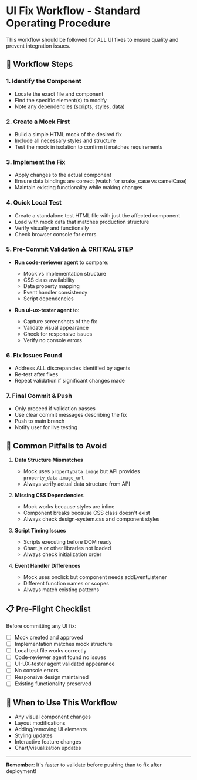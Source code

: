# UI Fix Workflow - Standard Operating Procedure

This workflow should be followed for ALL UI fixes to ensure quality and prevent integration issues.

## 🎯 Workflow Steps

### 1. **Identify the Component** 
- Locate the exact file and component
- Find the specific element(s) to modify
- Note any dependencies (scripts, styles, data)

### 2. **Create a Mock First**
- Build a simple HTML mock of the desired fix
- Include all necessary styles and structure
- Test the mock in isolation to confirm it matches requirements

### 3. **Implement the Fix**
- Apply changes to the actual component
- Ensure data bindings are correct (watch for snake_case vs camelCase)
- Maintain existing functionality while making changes

### 4. **Quick Local Test**
- Create a standalone test HTML file with just the affected component
- Load with mock data that matches production structure
- Verify visually and functionally
- Check browser console for errors

### 5. **Pre-Commit Validation** ⚠️ CRITICAL STEP
- **Run code-reviewer agent** to compare:
  - Mock vs implementation structure
  - CSS class availability
  - Data property mapping
  - Event handler consistency
  - Script dependencies
  
- **Run ui-ux-tester agent** to:
  - Capture screenshots of the fix
  - Validate visual appearance
  - Check for responsive issues
  - Verify no console errors

### 6. **Fix Issues Found**
- Address ALL discrepancies identified by agents
- Re-test after fixes
- Repeat validation if significant changes made

### 7. **Final Commit & Push**
- Only proceed if validation passes
- Use clear commit messages describing the fix
- Push to main branch
- Notify user for live testing

## 🚫 Common Pitfalls to Avoid

1. **Data Structure Mismatches**
   - Mock uses `propertyData.image` but API provides `property_data.image_url`
   - Always verify actual data structure from API

2. **Missing CSS Dependencies**
   - Mock works because styles are inline
   - Component breaks because CSS class doesn't exist
   - Always check design-system.css and component styles

3. **Script Timing Issues**
   - Scripts executing before DOM ready
   - Chart.js or other libraries not loaded
   - Always check initialization order

4. **Event Handler Differences**
   - Mock uses onclick but component needs addEventListener
   - Different function names or scopes
   - Always match existing patterns

## 📋 Pre-Flight Checklist

Before committing any UI fix:
- [ ] Mock created and approved
- [ ] Implementation matches mock structure
- [ ] Local test file works correctly
- [ ] Code-reviewer agent found no issues
- [ ] UI-UX-tester agent validated appearance
- [ ] No console errors
- [ ] Responsive design maintained
- [ ] Existing functionality preserved

## 🎨 When to Use This Workflow

- Any visual component changes
- Layout modifications
- Adding/removing UI elements
- Styling updates
- Interactive feature changes
- Chart/visualization updates

---

**Remember**: It's faster to validate before pushing than to fix after deployment!